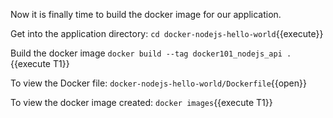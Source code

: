 Now it is finally time to build the docker image for our application.

Get into the application directory: `cd docker-nodejs-hello-world`{{execute}}

Build the docker image `docker build --tag docker101_nodejs_api .`{{execute T1}}

To view the Docker file: `docker-nodejs-hello-world/Dockerfile`{{open}}

To view the docker image created: `docker images`{{execute T1}}
